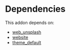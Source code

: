 # Dependencies

This addon depends on:

- [web_unsplash](https://github.com/bringout/oca-ocb-web/tree/573c5dd25aad276b803e5238d2bca395e0599023/odoo-bringout-oca-ocb-web_unsplash)
- [website](https://github.com/bringout/oca-ocb-website/tree/03e03d5574c9d9e357b09fadc1b8eea46aeb8fc8/odoo-bringout-oca-ocb-website)
- [theme_default](https://github.com/bringout/oca-ocb-core/tree/9d67cf00c06114fd0d5a87a06a485b3dabf57e2b/odoo-bringout-oca-ocb-theme_default)
